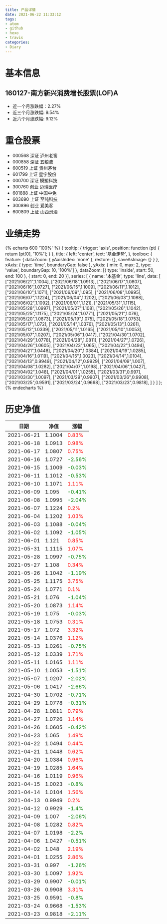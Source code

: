 ```yaml
---
title: 产品详情
date: 2021-06-22 11:33:12
tags:
- atom
- github
- hexo
- travis
categories:
- Diary
---
```


# 基本信息
## 160127-南方新兴消费增长股票(LOF)A
- 近一个月涨跌幅：2.27%
- 近三个月涨跌幅: 9.54%
- 近六个月涨跌幅: 9.12%

# 重仓股票
- 000568 深证 泸州老窖
- 000858 深证 五粮液
- 600519 上证 贵州茅台
- 601799 上证 星宇股份
- 000700 深证 模塑科技
- 300760 创业 迈瑞医疗
- 601888 上证 中国中免
- 603690 上证 至纯科技
- 300896 创业 爱美客
- 600809 上证 山西汾酒
# 业绩走势

{% echarts 600 '100%' %}
{
  tooltip: {
        trigger: 'axis',
        position: function (pt) {
            return [pt[0], '10%'];
        }
    },
    title: {
        left: 'center',
        text: '基金走势',
    },
    toolbox: {
        feature: {
            dataZoom: {
                yAxisIndex: 'none'
            },
            restore: {},
            saveAsImage: {}
        }
    },
    xAxis: {
        type: 'time',
        boundaryGap: false
    },
    yAxis: {
        min: 0,
        max: 2,
        type: 'value',
        boundaryGap: [0, '100%']
    },
    dataZoom: [{
        type: 'inside',
        start: 50,
        end: 100
    }, {
        start: 0,
        end: 20
    }],
    series: [
        {
            name: '本基金',
            type: 'line',
            data: [
["2021/06/21",1.1004],
["2021/06/18",1.0913],
["2021/06/17",1.0807],
["2021/06/16",1.0727],
["2021/06/15",1.1009],
["2021/06/11",1.1012],
["2021/06/10",1.1071],
["2021/06/09",1.095],
["2021/06/08",1.0995],
["2021/06/07",1.1224],
["2021/06/04",1.1202],
["2021/06/03",1.1088],
["2021/06/02",1.1092],
["2021/06/01",1.121],
["2021/05/31",1.1115],
["2021/05/28",1.0997],
["2021/05/27",1.108],
["2021/05/26",1.1042],
["2021/05/25",1.1175],
["2021/05/24",1.0771],
["2021/05/21",1.076],
["2021/05/20",1.0873],
["2021/05/19",1.075],
["2021/05/18",1.0753],
["2021/05/17",1.072],
["2021/05/14",1.0376],
["2021/05/13",1.0261],
["2021/05/12",1.0339],
["2021/05/11",1.0165],
["2021/05/10",1.0053],
["2021/05/07",1.0207],
["2021/05/06",1.0417],
["2021/04/30",1.0702],
["2021/04/29",1.0778],
["2021/04/28",1.0811],
["2021/04/27",1.0726],
["2021/04/26",1.0605],
["2021/04/23",1.065],
["2021/04/22",1.0494],
["2021/04/21",1.0448],
["2021/04/20",1.0384],
["2021/04/19",1.0285],
["2021/04/16",1.0119],
["2021/04/15",1.0023],
["2021/04/14",1.0104],
["2021/04/13",0.9949],
["2021/04/12",0.9929],
["2021/04/09",1.007],
["2021/04/08",1.0282],
["2021/04/07",1.0198],
["2021/04/06",1.0427],
["2021/04/02",1.048],
["2021/04/01",1.0255],
["2021/03/31",0.997],
["2021/03/30",1.0097],
["2021/03/29",0.9907],
["2021/03/26",0.9908],
["2021/03/25",0.9591],
["2021/03/24",0.9668],
["2021/03/23",0.9818],
]
        }
    ]
};
{% endecharts %}

# 历史净值

| 日期 | 净值 | 涨幅 |
| --- | --- | --- |
|2021-06-21|1.1004|<font color=red>0.83%</font>|
|2021-06-18|1.0913|<font color=red>0.98%</font>|
|2021-06-17|1.0807|<font color=red>0.75%</font>|
|2021-06-16|1.0727|<font color=green>-2.56%</font>|
|2021-06-15|1.1009|<font color=green>-0.03%</font>|
|2021-06-11|1.1012|<font color=green>-0.53%</font>|
|2021-06-10|1.1071|<font color=red>1.11%</font>|
|2021-06-09|1.095|<font color=green>-0.41%</font>|
|2021-06-08|1.0995|<font color=green>-2.04%</font>|
|2021-06-07|1.1224|<font color=red>0.2%</font>|
|2021-06-04|1.1202|<font color=red>1.03%</font>|
|2021-06-03|1.1088|<font color=green>-0.04%</font>|
|2021-06-02|1.1092|<font color=green>-1.05%</font>|
|2021-06-01|1.121|<font color=red>0.85%</font>|
|2021-05-31|1.1115|<font color=red>1.07%</font>|
|2021-05-28|1.0997|<font color=green>-0.75%</font>|
|2021-05-27|1.108|<font color=red>0.34%</font>|
|2021-05-26|1.1042|<font color=green>-1.19%</font>|
|2021-05-25|1.1175|<font color=red>3.75%</font>|
|2021-05-24|1.0771|<font color=red>0.1%</font>|
|2021-05-21|1.076|<font color=green>-1.04%</font>|
|2021-05-20|1.0873|<font color=red>1.14%</font>|
|2021-05-19|1.075|<font color=green>-0.03%</font>|
|2021-05-18|1.0753|<font color=red>0.31%</font>|
|2021-05-17|1.072|<font color=red>3.32%</font>|
|2021-05-14|1.0376|<font color=red>1.12%</font>|
|2021-05-13|1.0261|<font color=green>-0.75%</font>|
|2021-05-12|1.0339|<font color=red>1.71%</font>|
|2021-05-11|1.0165|<font color=red>1.11%</font>|
|2021-05-10|1.0053|<font color=green>-1.51%</font>|
|2021-05-07|1.0207|<font color=green>-2.02%</font>|
|2021-05-06|1.0417|<font color=green>-2.66%</font>|
|2021-04-30|1.0702|<font color=green>-0.71%</font>|
|2021-04-29|1.0778|<font color=green>-0.31%</font>|
|2021-04-28|1.0811|<font color=red>0.79%</font>|
|2021-04-27|1.0726|<font color=red>1.14%</font>|
|2021-04-26|1.0605|<font color=green>-0.42%</font>|
|2021-04-23|1.065|<font color=red>1.49%</font>|
|2021-04-22|1.0494|<font color=red>0.44%</font>|
|2021-04-21|1.0448|<font color=red>0.62%</font>|
|2021-04-20|1.0384|<font color=red>0.96%</font>|
|2021-04-19|1.0285|<font color=red>1.64%</font>|
|2021-04-16|1.0119|<font color=red>0.96%</font>|
|2021-04-15|1.0023|<font color=green>-0.8%</font>|
|2021-04-14|1.0104|<font color=red>1.56%</font>|
|2021-04-13|0.9949|<font color=red>0.2%</font>|
|2021-04-12|0.9929|<font color=green>-1.4%</font>|
|2021-04-09|1.007|<font color=green>-2.06%</font>|
|2021-04-08|1.0282|<font color=red>0.82%</font>|
|2021-04-07|1.0198|<font color=green>-2.2%</font>|
|2021-04-06|1.0427|<font color=green>-0.51%</font>|
|2021-04-02|1.048|<font color=red>2.19%</font>|
|2021-04-01|1.0255|<font color=red>2.86%</font>|
|2021-03-31|0.997|<font color=green>-1.26%</font>|
|2021-03-30|1.0097|<font color=red>1.92%</font>|
|2021-03-29|0.9907|<font color=green>-0.01%</font>|
|2021-03-26|0.9908|<font color=red>3.31%</font>|
|2021-03-25|0.9591|<font color=green>-0.8%</font>|
|2021-03-24|0.9668|<font color=green>-1.53%</font>|
|2021-03-23|0.9818|<font color=green>-2.11%</font>|
